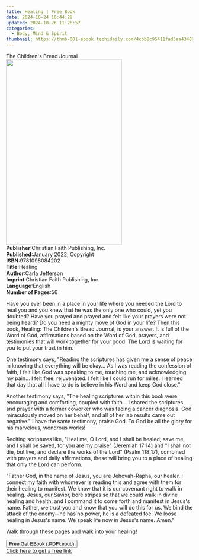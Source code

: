 ```yaml
---
title: Healing | Free Book
date: 2024-10-24 16:44:28
updated: 2024-10-26 11:26:57
categories:
  - Body, Mind & Spirit
thumbnail: https://thmb-001-ebook.techidaily.com/4cbb8c95411fad5aa434898bb0ca3408e4655f15f4cf51b687da4f7365cb3d5d.jpg
---
```

<main id="book-container">
  <div class="flex flex-col">
    <div class="book-brief flex-1 py-6 px-4 sm:p-6 md:py-10 md:px-8">
      <!-- brief-->
      <div class="book-brief-main">The Children's Bread Journal</div>
    </div>
    <div
      class="book-meta-info flex-1 grid gap-4 col-start-1 col-end-3 row-start-1 sm:mb-6 sm:grid-cols-4 lg:gap-6 lg:col-start-2 lg:row-end-6 lg:row-span-6 lg:mb-0"
    >
      <div
        class="book-meta-info-left place-content-center mt-4 p-4 text-sm leading-6 col-start-2 col-span-2 dark:text-slate-400"
      >
        <img
          class="w-full h-500 object-cover rounded-lg sm:h-255 sm:col-span-2 lg:col-span-full"
          src="https://img-001-ebook.techidaily.com/6d3daa607d8c3cef3efc54c5f4ad992a1ac4ff3d4679f88eaa9daf237642033f.jpg"
          alt=""
          width="312"
          height="500"
        />
      </div>
      <div
        class="book-meta-info-right mt-2 col-start-1 row-start-2 col-span-3 self-center"
      >
        <!-- meta data  -->
        <div class="flex flex-col px-4 md:px-8">
          <div class="flex-1">
            <strong>Publisher</strong>:<span class="px-2"
              >Christian Faith Publishing, Inc.</span
            >
          </div>
          <div class="flex-1">
            <strong>Published</strong>:<span class="px-2"
              >January 2022; Copyright</span
            >
          </div>
          <div class="flex-1">
            <strong>ISBN</strong>:<span class="px-2">9781098084202</span>
          </div>
          <div class="flex-1">
            <strong>Title</strong>:<span class="px-2">Healing</span>
          </div>
          <div class="flex-1">
            <strong>Author</strong>:<span class="px-2">Carla Jefferson</span>
          </div>
          <div class="flex-1">
            <strong>Imprint</strong>:<span class="px-2"
              >Christian Faith Publishing, Inc.</span
            >
          </div>
          <div class="flex-1">
            <strong>Language</strong>:<span class="px-2">English</span>
          </div>
          <div class="flex-1">
            <strong>Number of Pages</strong>:<span class="px-2">56</span>
          </div>
        </div>
      </div>
    </div>
    <div class="book-description flex-1 py-6 px-4 sm:p-6 md:py-10 md:px-8">
      <div class="book-description-main">
        <div accordion-content="" id="description">
          <p>
            Have you ever been in a place in your life where you needed the Lord
            to heal you and you knew that he was the only one who could, yet you
            doubted? Have you prayed and prayed and felt like your prayers were
            not being heard? Do you need a mighty move of God in your life? Then
            this book, Healing: The Children's Bread Journal, is your answer. It
            is full of the Word of God, affirmations based on the Word of God,
            prayers, and testimonies that will work together for your good. The
            Lord is waiting for you to put your trust in him.
          </p>
          <p></p>
          <p>
            One testimony says, "Reading the scriptures has given me a sense of
            peace in knowing that everything will be okay... As I was reading
            the confession of faith, I felt like God was speaking to me,
            touching me, and acknowledging my pain... I felt free, rejuvenated.
            I felt like I could run for miles. I learned that day that all I
            have to do is believe in his Word and keep God close."
          </p>
          <p></p>
          <p>
            Another testimony says, "The healing scriptures within this book
            were encouraging and comforting, coupled with faith... I shared the
            scriptures and prayer with a former coworker who was facing a cancer
            diagnosis. God miraculously moved on her behalf, and all of her lab
            results came out negative." I have the same testimony, praise God.
            To God be all the glory for his marvelous, wondrous works!
          </p>
          <p></p>
          <p>
            Reciting scriptures like, "Heal me, O Lord, and I shall be healed;
            save me, and I shall be saved, for you are my praise" (Jeremiah
            17:14) and "I shall not die, but live, and declare the works of the
            Lord" (Psalm 118:17), combined with prayers and daily affirmations,
            these will bring you to a place of healing that only the Lord can
            perform.
          </p>
          <p></p>
          <p>
            "Father God, in the name of Jesus, you are Jehovah-Rapha, our
            healer. I connect my faith with whomever is reading this and agree
            with them for their healing to manifest. We know that it is our
            covenant right to walk in healing. Jesus, our Savior, bore stripes
            so that we could walk in divine healing and health, and I command it
            to come forth and manifest in Jesus's name. Father, we trust you and
            know that you will do this for us. We bind the attack of the
            enemy--he has no power, he is a defeated foe. We loose healing in
            Jesus's name. We speak life now in Jesus's name. Amen."
          </p>
          <p></p>
          <p>Walk through these pages and walk into your healing!</p>
        </div>
        <div class="accordion-fader"></div>
      </div>
    </div>
    <div class="book-excerpts flex-1 py-6 px-4 sm:p-6 md:py-10 md:px-8"></div>
    <div
      class="book-about-author flex-1 py-6 px-4 sm:p-6 md:py-10 md:px-8"
    ></div>
    <div class="book-free-get flex-1 py-6 px-4 sm:p-6 md:py-10 md:px-8">
      <button
        id="btn-free-get"
        class="bg-blue-500 hover:bg-blue-700 text-white font-bold py-2 px-4 rounded"
      >
        Free Get EBook (.PDF/.epub)
      </button>
      <div id="countdown-display" class="px-2 text-lg mt-2"></div>
      <a
        id="free-link"
        class="hidden bg-blue-500 hover:bg-blue-700 text-white font-bold py-2 px-4 rounded"
        href="https://www.ebooks.com/en-us/book/210464657/healing/carla-jefferson/"
        target="_blank"
        >Click here to get a free link</a
      >
    </div>
    <script>
      let countdownTime = 0;
      let countdownInterval = null;
      document
        .getElementById('btn-free-get')
        .addEventListener('click', startCountdown);
      function startCountdown() {
        countdownTime = new Date().getTime() + 60000 * 3;
        countdownInterval = setInterval(updateCountdown, 1000);
        document.getElementById('btn-free-get').disabled = true;
        document
          .getElementById('btn-free-get')
          .classList.add('bg-gray-500', 'cursor-not-allowed');
      }
      function updateCountdown() {
        let currentTime = new Date().getTime();
        let timeLeft = countdownTime - currentTime;
        let secondsLeft = Math.floor(timeLeft / 1000);
        document.getElementById('countdown-display').innerHTML =
          `Remaining time: ${secondsLeft} seconds.`;
        if (secondsLeft <= 0) {
          clearInterval(countdownInterval);
          document.getElementById('btn-free-get').classList.add('hidden');
          document.getElementById('free-link').classList.remove('hidden');
          document.getElementById('countdown-display').innerHTML = '';
        }
      }
    </script>
  </div>
</main>
